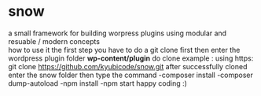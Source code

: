 # snow
a small framework for building worpress plugins using modular and resuable / modern concepts <br/> how to use it 
the first step you have to do a git clone first then enter the wordpress plugin folder  **wp-content/plugin**  do clone example :
using https:  git clone https://github.com/kyubicode/snow.git  after successfully cloned  enter the snow folder  then type the command  -composer install  -composer dump-autoload  -npm install  -npm start  happy coding :)

